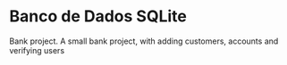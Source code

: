 # Banco de Dados SQLite
Bank project.
A small bank project, with adding customers, accounts and verifying users
